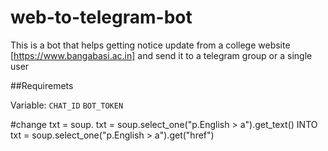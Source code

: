 # web-to-telegram-bot
This is a bot that helps getting notice update from a college website [https://www.bangabasi.ac.in] and send it to a telegram group or a single user
 
##Requiremets

Variable: 
`CHAT_ID`
`BOT_TOKEN`

#change 
txt = soup. txt = soup.select_one("p.English > a").get_text() INTO txt = soup.select_one("p.English > a").get("href")
